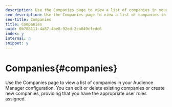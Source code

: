 ```yaml
---
description: Use the Companies page to view a list of companies in your Audience Manager configuration. You can edit or delete existing companies or create new companies, providing that you have the appropriate user roles assigned.
seo-description: Use the Companies page to view a list of companies in your Audience Manager configuration. You can edit or delete existing companies or create new companies, providing that you have the appropriate user roles assigned.
seo-title: Companies
title: Companies
uuid: 0b788111-4a87-4be8-92ed-2ca049cfedc6
index: y
internal: n
snippet: y
---
```


# Companies{#companies}

Use the Companies page to view a list of companies in your Audience Manager configuration. You can edit or delete existing companies or create new companies, providing that you have the appropriate user roles assigned.

